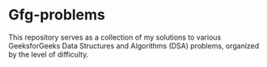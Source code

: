 # Gfg-problems
This repository serves as a collection of my solutions to various GeeksforGeeks Data Structures and Algorithms (DSA) problems, organized by the level of difficulty. 
